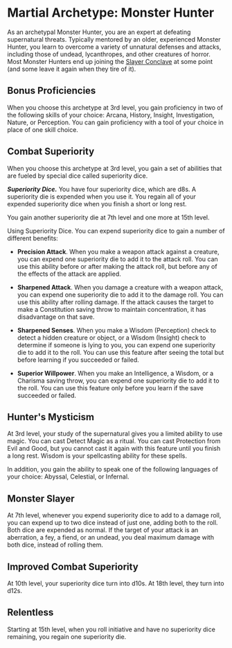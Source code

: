 # Martial Archetype: Monster Hunter
As an archetypal Monster Hunter, you are an expert at defeating supernatural threats. Typically mentored by an older, experienced Monster Hunter, you learn to overcome a variety of unnatural defenses and attacks, including those of undead, lycanthropes, and other creatures of horror. Most Monster Hunters end up joining the [Slayer Conclave](/Organization/MerchantGuilds/SlayerConclave.md) at some point (and some leave it again when they tire of it).

## Bonus Proficiencies
When you choose this archetype at 3rd level, you gain proficiency in two of the following skills of your choice: Arcana, History, Insight, Investigation, Nature, or Perception. You can gain proficiency with a tool of your choice in place of one skill choice.

## Combat Superiority
When you choose this archetype at 3rd level, you gain a set of abilities that are fueled by special dice called superiority dice.

***Superiority Dice.*** You have four superiority dice, which are d8s. A superiority die is expended when you use it. You regain all of your expended superiority dice when you finish a short or long rest.

You gain another superiority die at 7th level and one more at 15th level.

Using Superiority Dice. You can expend superiority dice to gain a number of different benefits:

* **Precision Attack**. When you make a weapon attack against a creature, you can expend one superiority die to add it to the attack roll. You can use this ability before or after making the attack roll, but before any of the effects of the attack are applied.

* **Sharpened Attack**. When you damage a creature with a weapon attack, you can expend one superiority die to add it to the damage roll. You can use this ability after rolling damage. If the attack causes the target to make a Constitution saving throw to maintain concentration, it has disadvantage on that save.

* **Sharpened Senses**. When you make a Wisdom (Perception) check to detect a hidden creature or object, or a Wisdom (Insight) check to determine if someone is lying to you, you can expend one superiority die to add it to the roll. You can use this feature after seeing the total but before learning if you succeeded or failed.

* **Superior Willpower**. When you make an Intelligence, a Wisdom, or a Charisma saving throw, you can expend one superiority die to add it to the roll. You can use this feature only before you learn if the save succeeded or failed.

## Hunter's Mysticism
At 3rd level, your study of the supernatural gives you a limited ability to use magic. You can cast Detect Magic as a ritual. You can cast Protection from Evil and Good, but you cannot cast it again with this feature until you finish a long rest. Wisdom is your spellcasting ability for these spells.

In addition, you gain the ability to speak one of the following languages of your choice: Abyssal, Celestial, or Infernal.

## Monster Slayer
At 7th level, whenever you expend superiority dice to add to a damage roll, you can expend up to two dice instead of just one, adding both to the roll. Both dice are expended as normal. If the target of your attack is an aberration, a fey, a fiend, or an undead, you deal maximum damage with both dice, instead of rolling them.

## Improved Combat Superiority
At 10th level, your superiority dice turn into d10s. At 18th level, they turn into d12s.

## Relentless
Starting at 15th level, when you roll initiative and have no superiority dice remaining, you regain one superiority die.
